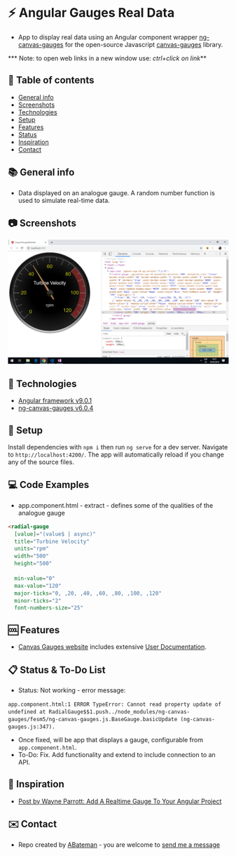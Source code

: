 # :zap: Angular Gauges Real Data

* App to display real data using an Angular component wrapper [ng-canvas-gauges](https://www.npmjs.com/package/ng-canvas-gauges) for the open-source Javascript [canvas-gauges](https://canvas-gauges.com/) library.

*** Note: to open web links in a new window use: _ctrl+click on link_**

## :page_facing_up: Table of contents

* [General info](#general-info)
* [Screenshots](#screenshots)
* [Technologies](#technologies)
* [Setup](#setup)
* [Features](#features)
* [Status](#status)
* [Inspiration](#inspiration)
* [Contact](#contact)

## :books: General info

* Data displayed on an analogue gauge. A random number function is used to simulate real-time data.

## :camera: Screenshots

![Example screenshot](./img/gauge.png)

## :signal_strength: Technologies

* [Angular framework v9.0.1](https://angular.io/)
* [ng-canvas-gauges v6.0.4](https://www.npmjs.com/package/ng-canvas-gauges)

## :floppy_disk: Setup

Install dependencies with `npm i` then run `ng serve` for a dev server. Navigate to `http://localhost:4200/`. The app will automatically reload if you change any of the source files.

## :computer: Code Examples

* app.component.html - extract - defines some of the qualities of the analogue gauge

```html
<radial-gauge
  [value]="(value$ | async)"
  title="Turbine Velocity"
  units="rpm"
  width="500"
  height="500"

  min-value="0"
  max-value="120"
  major-ticks="0, ,20, ,40, ,60, ,80, ,100, ,120"
  minor-ticks="2"
  font-numbers-size="25"
```

## :cool: Features

* [Canvas Gauges website](https://canvas-gauges.com/) includes extensive [User Documentation](https://canvas-gauges.com/documentation/user-guide/).

## :clipboard: Status & To-Do List

* Status: Not working - error message:

`app.component.html:1 ERROR TypeError: Cannot read property update of undefined
    at RadialGauge$$1.push../node_modules/ng-canvas-gauges/fesm5/ng-canvas-gauges.js.BaseGauge.basicUpdate (ng-canvas-gauges.js:347).` 
    
* Once fixed, will be app that displays a gauge, configurable from `app.component.html`.
* To-Do: Fix. Add functionality and extend to include connection to an API.

## :clap: Inspiration

* [Post by Wayne Parrott: Add A Realtime Gauge To Your Angular Project](http://www.wayneparrott.com/add-a-realtime-gauge-to-your-angular-project/)

## :envelope: Contact

* Repo created by [ABateman](https://www.andrewbateman.org) - you are welcome to [send me a message](https://andrewbateman.org/contact)
